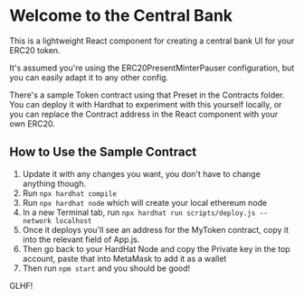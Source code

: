 # Welcome to the Central Bank

This is a lightweight React component for creating a central bank UI for your ERC20 token.

It's assumed you're using the ERC20PresentMinterPauser configuration, but you can easily adapt it to any other config.

There's a sample Token contract using that Preset in the Contracts folder. You can deploy it with Hardhat to experiment with this yourself locally, or you can replace the Contract address in the React component with your own ERC20.

## How to Use the Sample Contract

1. Update it with any changes you want, you don't have to change anything though.
2. Run `npx hardhat compile`
3. Run `npx hardhat node` which will create your local ethereum node
4. In a new Terminal tab, run `npx hardhat run scripts/deploy.js --network localhost`
5. Once it deploys you'll see an address for the MyToken contract, copy it into the relevant field of App.js.
6. Then go back to your HardHat Node and copy the Private key in the top account, paste that into MetaMask to add it as a wallet
7. Then run `npm start` and you should be good!

GLHF!
